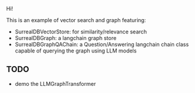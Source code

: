 Hi!

This is an example of vector search and graph featuring:

- SurrealDBVectorStore: for similarity/relevance search
- SurrealDBGraph: a langchain graph store
- SurrealDBGraphQAChain: a Question/Answering langchain chain class capable of querying the graph using LLM models

## TODO
- demo the LLMGraphTransformer